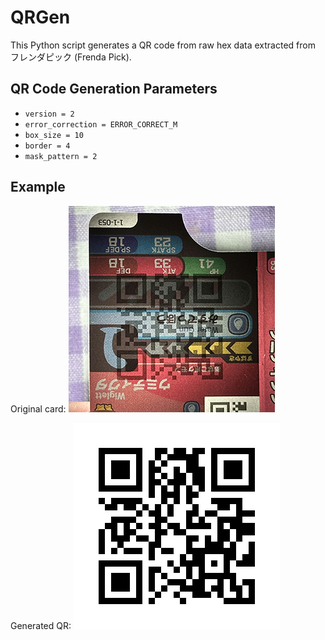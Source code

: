 # QRGen

This Python script generates a QR code from raw hex data extracted from フレンダピック (Frenda Pick).

## QR Code Generation Parameters

- `version = 2`
- `error_correction = ERROR_CORRECT_M`
- `box_size = 10`
- `border = 4`
- `mask_pattern = 2`

## Example

Original card:
![Original Card](https://github.com/houneTeam/QRGen/blob/main/IMG_2852.JPG)

Generated QR:
![Generated QR](https://github.com/houneTeam/QRGen/blob/main/qr.png)
